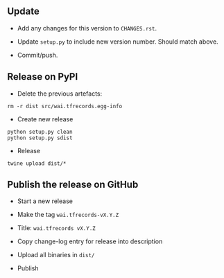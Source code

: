 ## Update

* Add any changes for this version to ``CHANGES.rst``.

* Update ``setup.py`` to include new version number. Should match above.

* Commit/push.

## Release on PyPI

* Delete the previous artefacts:

```
rm -r dist src/wai.tfrecords.egg-info
```

* Create new release

```
python setup.py clean
python setup.py sdist
```

* Release

```
twine upload dist/*
```

## Publish the release on GitHub

* Start a new release

* Make the tag ``wai.tfrecords-vX.Y.Z``

* Title: ``wai.tfrecords vX.Y.Z``

* Copy change-log entry for release into description

* Upload all binaries in ``dist/``

* Publish 
